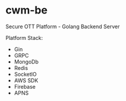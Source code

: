 # cwm-be
Secure OTT Platform - Golang Backend Server

Platform Stack:
- Gin
- GRPC
- MongoDb
- Redis
- SocketIO
- AWS SDK
- Firebase
- APNS
